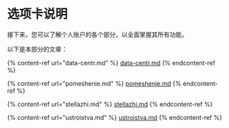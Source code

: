 # 选项卡说明

接下来，您可以了解个人账户的各个部分，以全面掌握其所有功能。

以下是本部分的文章：

{% content-ref url="data-centr.md" %}
[data-centr.md](data-centr.md)
{% endcontent-ref %}

{% content-ref url="pomeshenie.md" %}
[pomeshenie.md](pomeshenie.md)
{% endcontent-ref %}

{% content-ref url="stellazhi.md" %}
[stellazhi.md](stellazhi.md)
{% endcontent-ref %}

{% content-ref url="ustroistva.md" %}
[ustroistva.md](ustroistva.md)
{% endcontent-ref %}
